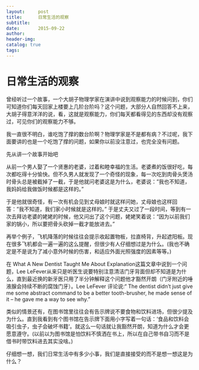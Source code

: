 ```yaml
---
layout:     post  
title:      日常生活的观察
subtitle:     
date:       2015-09-22  
author:  
header-img: 
catalog: true  
tags:
--- 
```


# 日常生活的观察

曾经听过一个故事，一个大胡子物理学家在演讲中说到观察能力的时候问到，你们可知道你们每天回家上楼要上几阶台阶吗？这个问题，大部分人自然回答不上来，大胡子得意洋洋的说，看，这就是观察能力，你们每天都看得见的东西却没有观察过，可见你们的观察能力不够。

我一直很不明白，谁吃饱了撑的数台阶啊？物理学家是不是都有病？不过呢，我下面要讲的也是一个吃饱了撑的问题，如果你以前没注意过，也完全没有问题。

先从讲一个故事开始吧

从前一个男人娶了一个贤惠的老婆，过着和睦幸福的生活。老婆煮的饭很好吃，每次都吃得十分愉快。但不久男人就发现了一个奇怪的现象，每一次吃到肉骨头煲汤时骨头总是被截掉了一截，于是他就问老婆这是为什么，老婆说：”我也不知道，我妈妈给我做饭时候都是这样的。”

于是他就很奇怪，有一次有机会见到丈母娘时就这样问她，丈母娘也这样回答：”我不知道，我们家小时候就是这样的。” 于是丈夫又过了一段时间，等到有一次去拜访老婆的姥姥的时候，他又问出了这个问题，姥姥笑着说：“因为以前我们家的锅小，所以要把骨头砍掉一截才能放进去。”

再举个例子，飞机降落的时候往往会提示收起置物板，拉直椅背，升起遮阳板。现在很多飞机都会一遍一遍的这么提醒，但很少有人仔细想过是为什么。(我也不确定是不是说为了减小意外时候的伤害，和适应外面光照强度的因素等等。)

在 What A New Dentist Taught Me About Explanation这篇文章中说到一个问题，Lee LeFever从来只是听医生说要特别注意清洁门牙背面但却不知道是为什么，直到最近换的新牙医只用了半分钟解释这个问题他才豁然开朗（门牙附近的唾液腺会持续不断的腐蚀门牙）。Lee LeFever 评论说:“ The dentist didn’t just give me some abstract command to be a better tooth-brusher, he made sense of it – he gave me a way to see why.”

类似的情景还有，在图书馆里往往会有告示牌说不要食物和饮料进场，但很少提及为什么。直到我看到有个图书馆在告示牌下面用小字写着一句话：‘食品和饮料会吸引虫子，虫子会破坏书籍‘。就这么一句话就让我豁然开朗，知道为什么才会更愿意遵守。(以前以为图书馆是怕饮料不慎洒在书上，所以在自己带书自习而不是借书时带饮料进去其实没啥。)

仔细想一想，我们日常生活中有多少小事，我们是直接接受的而不是想一想这是为什么？